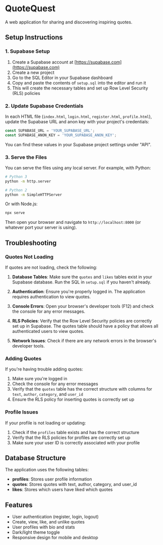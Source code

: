 # QuoteQuest

A web application for sharing and discovering inspiring quotes.

## Setup Instructions

### 1. Supabase Setup

1. Create a Supabase account at [https://supabase.com](https://supabase.com)
2. Create a new project
3. Go to the SQL Editor in your Supabase dashboard
4. Copy and paste the contents of `setup.sql` into the editor and run it
5. This will create the necessary tables and set up Row Level Security (RLS) policies

### 2. Update Supabase Credentials

In each HTML file (`index.html`, `login.html`, `register.html`, `profile.html`), update the Supabase URL and anon key with your project's credentials:

```javascript
const SUPABASE_URL = 'YOUR_SUPABASE_URL';
const SUPABASE_ANON_KEY = 'YOUR_SUPABASE_ANON_KEY';
```

You can find these values in your Supabase project settings under "API".

### 3. Serve the Files

You can serve the files using any local server. For example, with Python:

```bash
# Python 3
python -m http.server

# Python 2
python -m SimpleHTTPServer
```

Or with Node.js:

```bash
npx serve
```

Then open your browser and navigate to `http://localhost:8000` (or whatever port your server is using).

## Troubleshooting

### Quotes Not Loading

If quotes are not loading, check the following:

1. **Database Tables**: Make sure the `quotes` and `likes` tables exist in your Supabase database. Run the SQL in `setup.sql` if you haven't already.

2. **Authentication**: Ensure you're properly logged in. The application requires authentication to view quotes.

3. **Console Errors**: Open your browser's developer tools (F12) and check the console for any error messages.

4. **RLS Policies**: Verify that the Row Level Security policies are correctly set up in Supabase. The quotes table should have a policy that allows all authenticated users to view quotes.

5. **Network Issues**: Check if there are any network errors in the browser's developer tools.

### Adding Quotes

If you're having trouble adding quotes:

1. Make sure you're logged in
2. Check the console for any error messages
3. Verify that the `quotes` table has the correct structure with columns for `text`, `author`, `category`, and `user_id`
4. Ensure the RLS policy for inserting quotes is correctly set up

### Profile Issues

If your profile is not loading or updating:

1. Check if the `profiles` table exists and has the correct structure
2. Verify that the RLS policies for profiles are correctly set up
3. Make sure your user ID is correctly associated with your profile

## Database Structure

The application uses the following tables:

- **profiles**: Stores user profile information
- **quotes**: Stores quotes with text, author, category, and user_id
- **likes**: Stores which users have liked which quotes

## Features

- User authentication (register, login, logout)
- Create, view, like, and unlike quotes
- User profiles with bio and stats
- Dark/light theme toggle
- Responsive design for mobile and desktop 